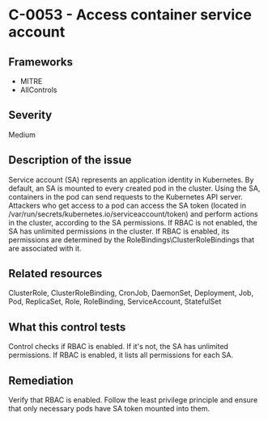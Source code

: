 # C-0053 - Access container service account

## Frameworks
* MITRE
* AllControls
 
## Severity
Medium

## Description of the issue
Service account (SA) represents an application identity in Kubernetes. By default, an SA is mounted to every created pod in the cluster. Using the SA, containers in the pod can send requests to the Kubernetes API server. Attackers who get access to a pod can access the SA token (located in /var/run/secrets/kubernetes.io/serviceaccount/token) and perform actions in the cluster, according to the SA permissions. If RBAC is not enabled, the SA has unlimited permissions in the cluster. If RBAC is enabled, its permissions are determined by the RoleBindings\\ClusterRoleBindings that are associated with it.
 
## Related resources
ClusterRole, ClusterRoleBinding, CronJob, DaemonSet, Deployment, Job, Pod, ReplicaSet, Role, RoleBinding, ServiceAccount, StatefulSet
 
## What this control tests 
Control checks if RBAC is enabled. If it's not, the SA has unlimited permissions. If RBAC is enabled, it lists  all permissions for each SA.
 
## Remediation
Verify that RBAC is enabled. Follow the least privilege principle and ensure that only necessary pods have SA token mounted into them.
 

